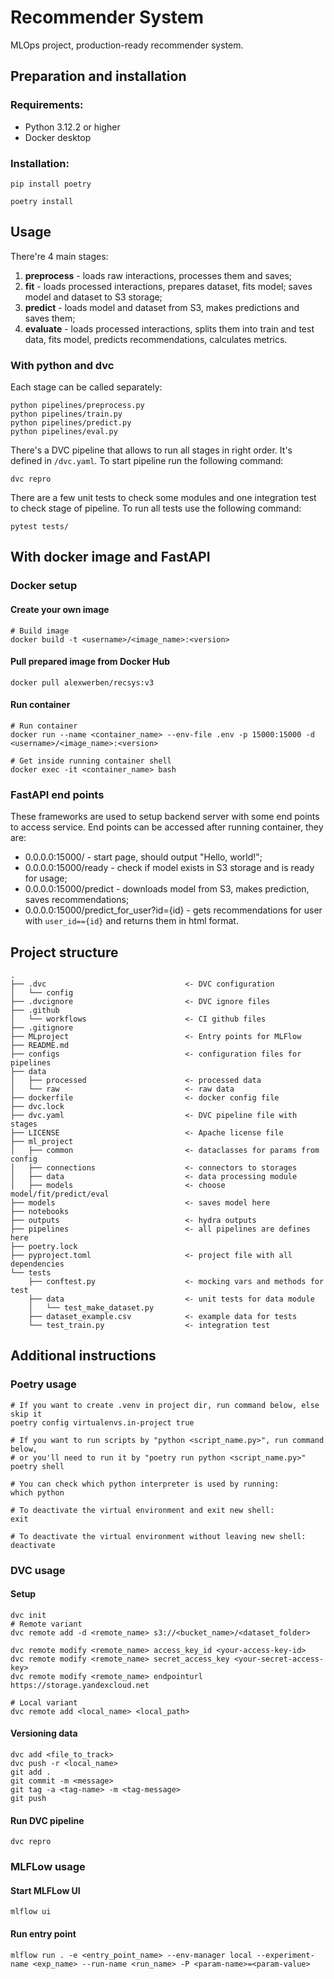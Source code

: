 # Recommender System
MLOps project, production-ready recommender system.

## Preparation and installation
### Requirements:

- Python 3.12.2 or higher
- Docker desktop

### Installation:
```
pip install poetry

poetry install
```

## Usage
There're 4 main stages: 
1. **preprocess** - loads raw interactions, processes them and saves;
2. **fit** - loads processed interactions, prepares dataset, fits model; saves model and dataset to S3 storage;
3. **predict** - loads model and dataset from S3, makes predictions and saves them;
4. **evaluate** - loads processed interactions, splits them into train and test data, fits model, predicts recommendations, calculates metrics.


### With python and dvc
Each stage can be called separately:
```
python pipelines/preprocess.py
python pipelines/train.py
python pipelines/predict.py
python pipelines/eval.py
```

There's a DVC pipeline that allows to run all stages in right order. It's defined in `/dvc.yaml`. To start pipeline run the following command:
```
dvc repro
```

There are a few unit tests to check some modules and one integration test to check stage of pipeline. To run all tests use the following command:
```
pytest tests/
```

## With docker image and FastAPI

### Docker setup
#### Create your own image
```
# Build image
docker build -t <username>/<image_name>:<version>
```

#### Pull prepared image from Docker Hub
```
docker pull alexwerben/recsys:v3
```

#### Run container
```
# Run container
docker run --name <container_name> --env-file .env -p 15000:15000 -d <username>/<image_name>:<version>

# Get inside running container shell
docker exec -it <container_name> bash
```

### FastAPI end points

These frameworks are used to setup backend server with some end points to access service. End points can be accessed after running container, they are:

- 0.0.0.0:15000/ - start page, should output "Hello, world!";
- 0.0.0.0:15000/ready - check if model exists in S3 storage and is ready for usage;
- 0.0.0.0:15000/predict - downloads model from S3, makes prediction, saves recommendations;
- 0.0.0.0:15000/predict_for_user?id={id} - gets recommendations for user with `user_id=={id}` and returns them in html format.


## Project structure
```
.
├── .dvc                               <- DVC configuration
│   └── config
├── .dvcignore                         <- DVC ignore files
├── .github
│   └── workflows                      <- CI github files
├── .gitignore
├── MLproject                          <- Entry points for MLFlow
├── README.md
├── configs                            <- configuration files for pipelines
├── data
│   ├── processed                      <- processed data
│   └── raw                            <- raw data
├── dockerfile                         <- docker config file
├── dvc.lock
├── dvc.yaml                           <- DVC pipeline file with stages
├── LICENSE                            <- Apache license file
├── ml_project
│   ├── common                         <- dataclasses for params from config
│   ├── connections                    <- connectors to storages
│   ├── data                           <- data processing module
│   ├── models                         <- choose model/fit/predict/eval
├── models                             <- saves model here
├── notebooks                           
├── outputs                            <- hydra outputs
├── pipelines                          <- all pipelines are defines here
├── poetry.lock
├── pyproject.toml                     <- project file with all dependencies
└── tests
    ├── conftest.py                    <- mocking vars and methods for test
    ├── data                           <- unit tests for data module
    │   └── test_make_dataset.py
    ├── dataset_example.csv            <- example data for tests
    └── test_train.py                  <- integration test
```

## Additional instructions

### Poetry usage
```
# If you want to create .venv in project dir, run command below, else skip it
poetry config virtualenvs.in-project true

# If you want to run scripts by "python <script_name.py>", run command below,
# or you'll need to run it by "poetry run python <script_name.py>"
poetry shell

# You can check which python interpreter is used by running:
which python

# To deactivate the virtual environment and exit new shell:
exit

# To deactivate the virtual environment without leaving new shell:
deactivate
```

### DVC usage

#### Setup
```
dvc init
# Remote variant
dvc remote add -d <remote_name> s3://<bucket_name>/<dataset_folder>

dvc remote modify <remote_name> access_key_id <your-access-key-id>
dvc remote modify <remote_name> secret_access_key <your-secret-access-key>
dvc remote modify <remote_name> endpointurl https://storage.yandexcloud.net

# Local variant
dvc remote add <local_name> <local_path>
```

#### Versioning data
```
dvc add <file_to_track>
dvc push -r <local_name>
git add .
git commit -m <message>
git tag -a <tag-name> -m <tag-message>
git push
```

#### Run DVC pipeline
```
dvc repro
```

### MLFLow usage

#### Start MLFLow UI

```
mlflow ui
```

#### Run entry point

```
mlflow run . -e <entry_point_name> --env-manager local --experiment-name <exp_name> --run-name <run_name> -P <param-name>=<param-value>
```
